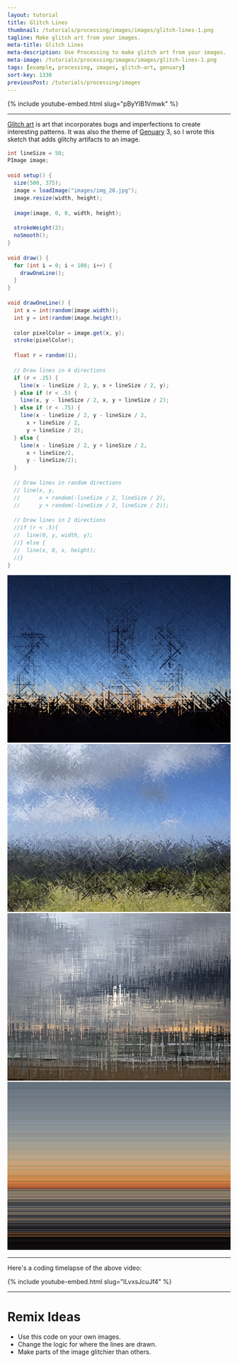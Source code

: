 ```yaml
---
layout: tutorial
title: Glitch Lines
thumbnail: /tutorials/processing/images/images/glitch-lines-1.png
tagline: Make glitch art from your images.
meta-title: Glitch Lines
meta-description: Use Processing to make glitch art from your images.
meta-image: /tutorials/processing/images/images/glitch-lines-1.png
tags: [example, processing, images, glitch-art, genuary]
sort-key: 1330
previousPost: /tutorials/processing/images
---
```


{% include youtube-embed.html slug="pByYIB1Vmwk" %}

---

[Glitch art](https://en.wikipedia.org/wiki/Glitch_art) is art that incorporates bugs and imperfections to create interesting patterns. It was also the theme of [Genuary](https://genuary.art/) 3, so I wrote this sketch that adds glitchy artifacts to an image.


```java
int lineSize = 50;
PImage image;

void setup() {
  size(500, 375);
  image = loadImage("images/img_28.jpg");
  image.resize(width, height);

  image(image, 0, 0, width, height);

  strokeWeight(2);
  noSmooth();
}

void draw() {
  for (int i = 0; i < 100; i++) {
    drawOneLine();
  }
}

void drawOneLine() {
  int x = int(random(image.width));
  int y = int(random(image.height));

  color pixelColor = image.get(x, y);
  stroke(pixelColor);

  float r = random(1);

  // Draw lines in 4 directions
  if (r < .25) {
    line(x - lineSize / 2, y, x + lineSize / 2, y);
  } else if (r < .5) {
    line(x, y - lineSize / 2, x, y + lineSize / 2);
  } else if (r < .75) {
    line(x - lineSize / 2, y - lineSize / 2,
      x + lineSize / 2,
      y + lineSize / 2);
  } else {
    line(x - lineSize / 2, y + lineSize / 2,
      x + lineSize/2,
      y - lineSize/2);
  }

  // Draw lines in random directions
  // line(x, y,
  //      x + random(-lineSize / 2, lineSize / 2),
  //      y + random(-lineSize / 2, lineSize / 2));

  // Draw lines in 2 directions
  //if (r < .5){
  //  line(0, y, width, y);
  //} else {
  //  line(x, 0, x, height);
  //}
}
```

![glitchy pylons](/tutorials/processing/images/images/glitch-lines-2.png)
![glitchy overlook](/tutorials/processing/images/images/glitch-lines-3.png)
![glitchy beach](/tutorials/processing/images/images/glitch-lines-4.png)
![glitchy sunset](/tutorials/processing/images/images/glitch-lines-5.png)

---

Here's a coding timelapse of the above video:

{% include youtube-embed.html slug="ILvxsJcuJf4" %}

---

# Remix Ideas

- Use this code on your own images.
- Change the logic for where the lines are drawn.
- Make parts of the image glitchier than others.
